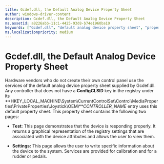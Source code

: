 ```yaml
---
title: Gcdef.dll, the Default Analog Device Property Sheet
author: windows-driver-content
description: Gcdef.dll, the Default Analog Device Property Sheet
ms.assetid: a8226abb-11c1-4425-93d8-b74e1960ba10
keywords: ["Gcdef.dll", "default analog device property sheet", "property sheets WDK DirectInput , Gcdef.dll", "game controllers WDK DirectInput , Gcdef.dll", "control panels WDK DirectInput , Gcdef.dll"]
ms.localizationpriority: medium
---
```


# Gcdef.dll, the Default Analog Device Property Sheet





Hardware vendors who do not create their own control panel use the services of the default analog device property sheet supplied by Gcdef.dll. Any controller that does not have a **ConfigCLSID** key in the registry under its **HKEY\_LOCAL\_MACHINE\\System\\CurrentControlSet\\Control\\MediaProperties\\PrivateProperties\\Joystick\\OEM\\***CONTROLLER\_NAME* entry uses this default property sheet. This property sheet contains the following two pages:

-   **Test:** This page demonstrates that the device is responding properly. It returns a graphical representation of the registry settings that are associated with the device attributes and allows the user to view them.

-   **Settings:** This page allows the user to write specific information about the device to the system. Services are provided for calibration and for a rudder or pedals.

 

 




